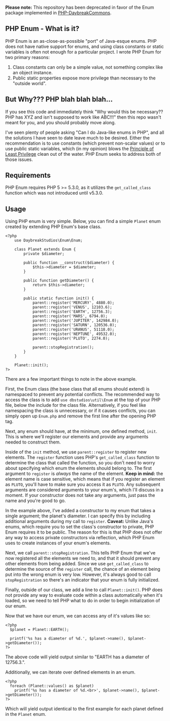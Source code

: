 **Please note:** This repository has been deprecated in favor of the Enum package implemented in [PHP-DaybreakCommons](https://github.com/LartTyler/PHP-DaybreakCommons).

## PHP Enum - What is it?

PHP Enum is an as-close-as-possible "port" of Java-esque enums. PHP does not have native support for enums, and using class constants or static variables is often not enough for a particular project. I wrote PHP Enum for two primary reasons:

1. Class constants can only be a simple value, not something complex like an object instance.
2. Public static properties expose more privilege than necessary to the "outside world".

## But Why??? PHP blah blah blah...

If you see this code and immediately think "Why would this be necessary?? PHP has XYZ and isn't supposed to work like ABC!!!" then this repo wasn't meant for you, and you should probably move along.

I've seen plenty of people asking "Can I do Java-like enums in PHP", and all the solutions I have seen to date leave much to be desired. Either the recommendation is to use constants (which prevent non-scalar values) or to use public static variables, which (in my opinion) blows the [Principle of Least Privilege](http://en.wikipedia.org/wiki/Principle_of_least_privilege) clean out of the water. PHP Enum seeks to address both of those issues.

## Requirements

PHP Enum requires PHP 5 >= 5.3.0, as it utilizes the `get_called_class` function which was not introduced until v5.3.0.

## Usage

Using PHP enum is very simple. Below, you can find a simple `Planet` enum created by extending PHP Enum's base class.

```
<?php
	use DaybreakStudios\Enum\Enum;

	class Planet extends Enum {
		private $diameter;

		public function __construct($diameter) {
			$this->diameter = $diameter;
		}

		public function getDiameter() {
			return $this->diameter;
		}

		public static function init() {
			parent::register('MERCURY', 4880.0);
			parent::register('VENUS', 12103.6);
			parent::register('EARTH', 12756.3);
			parent::register('MARS', 6794.0);
			parent::register('JUPITER', 142984.0);
			parent::register('SATURN', 120536.0);
			parent::register('URANUS', 51118.0);
			parent::register('NEPTUNE', 49532.0);
			parent::register('PLUTO', 2274.0);

			parent::stopRegistration();
		}
	}

	Planet::init();
?>
```

There are a few important things to note in the above example.

First, the Enum class (the base class that all enums should extend) is namespaced to prevent any potential conflicts. The recommended way to access the class is to add `use dbstudios\util\Enum` at the top of your PHP file, below the include for the class file. Alternatively, if you feel like namespacing the class is unnecessary, or if it causes conflicts, you can simply open up `Enum.php` and remove the first line after the opening PHP tag.

Next, any enum should have, at the minimum, one defined method, `init`. This is where we'll register our elements and provide any arguments needed to construct them.

Inside of the `init` method, we use `parent::register` to register new elements. The `register` function uses PHP's `get_called_class` function to determine the class that called the function, so you don't need to worry about specifying which enum the elements should belong to. The first argument to `register` is _always_ the name of the element. **Keep in mind:** the element name is case sensitive, which means that if you register an element as `PLUTO`, you'll have to make sure you access it as `PLUTO`. Any subsequent arguments are considered arguments to your enum's, which I'll discuss in a moment. If your constructor does not take any arguments, just pass the name and you're good to go.

In the example above, I've added a constructor to my enum that takes a single argument; the planet's diameter. I can specify this by including additional arguments during my call to `register`. **Caveat:** Unlike Java's enums, which require you to set the class's constructor to private, PHP Enum requires it to be public. The reason for this is that PHP does not offer any way to access private constructors via reflection, which PHP Enum uses to create instances of your enum's elements.

Next, we call `parent::stopRegistration`. This tells PHP Enum that we've now registered all the elements we need to, and that it should prevent any other elements from being added. Since we use `get_called_class` to determine the source of the `register` call, the chance of an element being put into the wrong enum is very low. However, it's always good to call `stopRegistration` so there's an indicator that your enum is fully initialized.

Finally, outside of our class, we add a line to call `Planet::init()`. PHP does not provide any way to evaluate code within a class automatically when it's loaded, so we need to tell PHP what to do in order to begin initialization of our enum.

Now that we have our enum, we can access any of it's values like so:

```
<?php
  $planet = Planet::EARTH();

  printf('%s has a diameter of %d.', $planet->name(), $planet->getDiameter());
?>
```

The above code will yield output similar to "EARTH has a diameter of 12756.3.".

Additionally, we can iterate over defined elements in an enum.

```
<?php
  foreach (Planet::values() as $planet)
    printf('%s has a diameter of %d.<br>', $planet->name(), $planet->getDiameter());
?>
```

Which will yield output identical to the first example for each planet defined in the `Planet` enum.
